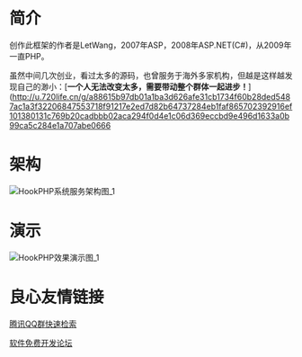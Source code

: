 # 简介
创作此框架的作者是LetWang，2007年ASP，2008年ASP.NET(C#)，从2009年一直PHP。

虽然中间几次创业，看过太多的源码，也曾服务于海外多家机构，但越是这样越发现自己的渺小：[**一个人无法改变太多，需要带动整个群体一起进步！**](http://u.720life.cn/g/a88615b97db01a1ba3d626afe31cb1734f60b28ded5487ac1a3f32206847553718f91217e2ed7d82b64737284eb1faf865702392916ef101380131c769b20cadbbb02aca294f0d4e1c06d369eccbd9e496d1633a0b99ca5c284e1a707abe0666 

# 架构
![HookPHP系统服务架构图_1](https://github.com/letwang/HookPHP/blob/master/public/admin/demo/2.png?raw=true)

# 演示
![HookPHP效果演示图_1](https://github.com/letwang/HookPHP/blob/master/public/admin/demo/1.png?raw=true)


 # 良心友情链接

[腾讯QQ群快速检索](http://u.720life.cn/s/8cf73f7c)

[软件免费开发论坛](http://u.720life.cn/s/bbb01dc0)